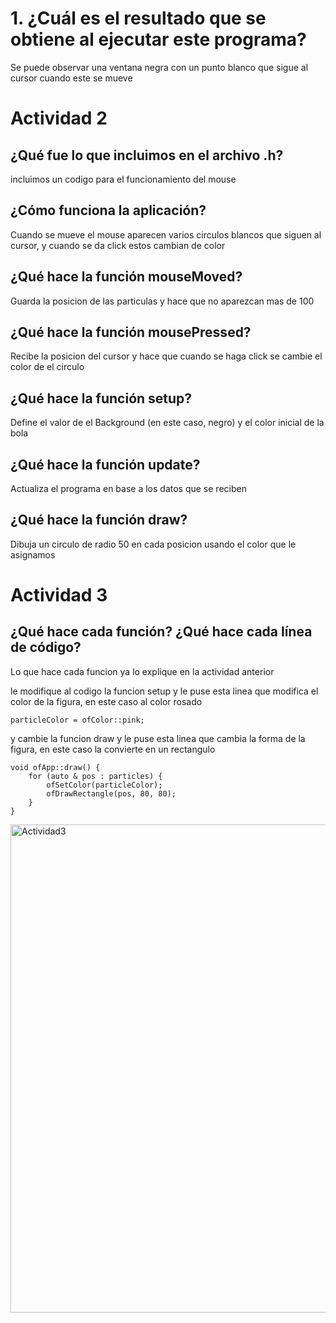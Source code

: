 # 1. ¿Cuál es el resultado que se obtiene al ejecutar este programa?
 Se puede observar una ventana negra con un punto blanco que sigue al cursor cuando este se mueve 

# Actividad 2

## ¿Qué fue lo que incluimos en el archivo .h?
incluimos un codigo para el funcionamiento del mouse 

## ¿Cómo funciona la aplicación?
Cuando se mueve el mouse aparecen varios circulos blancos que siguen al cursor, y cuando se da click estos cambian de color 

## ¿Qué hace la función mouseMoved?
Guarda la posicion de las particulas y hace que no aparezcan mas de 100 

## ¿Qué hace la función mousePressed?
Recibe la posicion del cursor y hace que cuando se haga click se cambie el color de el circulo 

## ¿Qué hace la función setup?
Define el valor de el Background (en este caso, negro) y el color inicial de la bola 

## ¿Qué hace la función update?
Actualiza el programa en base a los datos que se reciben

## ¿Qué hace la función draw?
Dibuja un circulo de radio 50 en cada posicion usando el color que le asignamos 

# Actividad 3
## ¿Qué hace cada función? ¿Qué hace cada línea de código?
Lo que hace cada funcion ya lo explique en la actividad anterior

le modifique al codigo la funcion setup y le puse esta linea que modifica el color de la figura, en este caso al color rosado

`particleColor = ofColor::pink;`

y cambie la funcion draw y le puse esta linea que cambia la forma de la figura, en este caso la convierte en un rectangulo

```
void ofApp::draw() {
    for (auto & pos : particles) {
        ofSetColor(particleColor);
        ofDrawRectangle(pos, 80, 80);
    }
}
```
<img width="1036" height="781" alt="Actividad3" src="https://github.com/user-attachments/assets/797e93cd-1823-4262-a2f1-ef179b87df80" />


